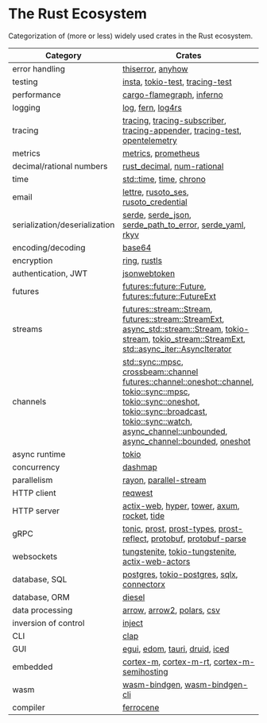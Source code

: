 # The Rust Ecosystem

Categorization of (more or less) widely used crates in the Rust ecosystem.

Category                        | Crates
------------------------------- | -------------------------------
error&#160;handling             | [thiserror](https://crates.io/crates/thiserror), [anyhow](https://crates.io/crates/anyhow)
testing                         | [insta](https://crates.io/crates/insta), [tokio-test](https://crates.io/crates/tokio-test), [tracing-test](https://crates.io/crates/tracing-test)
performance                     | [cargo-flamegraph](https://crates.io/crates/flamegraph), [inferno](https://crates.io/crates/inferno)
logging                         | [log](https://crates.io/crates/log), [fern](https://crates.io/crates/fern), [log4rs](https://crates.io/crates/log4rs)
tracing                         | [tracing](https://crates.io/crates/tracing), [tracing-subscriber](https://crates.io/crates/tracing-subscriber), [tracing-appender](https://crates.io/crates/tracing-appender), [tracing-test](https://crates.io/crates/tracing-test), [opentelemetry](https://crates.io/crates/opentelemetry)
metrics                         | [metrics](https://crates.io/crates/metrics), [prometheus](https://crates.io/crates/prometheus)
decimal/rational&#160;numbers   | [rust_decimal](https://crates.io/crates/rust_decimal), [num-rational](https://crates.io/crates/num-rational)
time                            | [std::time](https://doc.rust-lang.org/std/time/index.html), [time](https://crates.io/crates/time), [chrono](https://crates.io/crates/chrono)
email                           | [lettre](https://crates.io/crates/lettre), [rusoto_ses](https://crates.io/crates/rusoto_ses), [rusoto_credential](https://github.com/quambene/pigeon-rs/blob/master/Cargo.toml)
serialization/deserialization   | [serde](https://crates.io/crates/serde), [serde_json](https://crates.io/crates/serde_json), [serde_path_to_error](https://crates.io/crates/serde_path_to_error), [serde_yaml](https://crates.io/crates/serde_yaml), [rkyv](https://crates.io/crates/rkyv)
encoding/decoding               | [base64](https://crates.io/crates/base64)
encryption                      | [ring](https://crates.io/crates/ring), [rustls](https://crates.io/crates/rustls)
authentication,&#160;JWT        | [jsonwebtoken](https://crates.io/crates/jsonwebtoken)
futures                         | [futures::future::Future](https://docs.rs/futures/latest/futures/future/trait.Future.html), [futures::future::FutureExt](https://docs.rs/futures/latest/futures/future/trait.FutureExt.html)
streams                         | [futures::stream::Stream](https://docs.rs/futures/latest/futures/stream/trait.Stream.html), [futures::stream::StreamExt](https://docs.rs/futures/latest/futures/stream/trait.StreamExt.html), [async_std::stream::Stream](https://docs.rs/async-std/latest/async_std/stream/trait.Stream.html), [tokio-stream](https://crates.io/crates/tokio-stream), [tokio_stream::StreamExt](https://docs.rs/tokio-stream/latest/tokio_stream/trait.StreamExt.html), [std::async_iter::AsyncIterator](https://doc.rust-lang.org/std/async_iter/trait.AsyncIterator.html)
channels                        | [std::sync::mpsc](https://doc.rust-lang.org/std/sync/mpsc), [crossbeam::channel](https://docs.rs/crossbeam/latest/crossbeam/channel/index.html) [futures::channel::oneshot::channel](https://docs.rs/futures/latest/futures/channel/oneshot/fn.channel.html), [tokio::sync::mpsc](https://docs.rs/tokio/latest/tokio/sync/mpsc/), [tokio::sync::oneshot](https://docs.rs/tokio/latest/tokio/sync/oneshot/index.html), [tokio::sync::broadcast](https://docs.rs/tokio/latest/tokio/sync/broadcast/index.html), [tokio::sync::watch](https://docs.rs/tokio/latest/tokio/sync/watch/index.html), [async_channel::unbounded](https://docs.rs/async-channel/latest/async_channel/fn.unbounded.html), [async_channel::bounded](https://docs.rs/async-channel/latest/async_channel/fn.bounded.html), [oneshot](https://crates.io/crates/oneshot)
async&#160;runtime              | [tokio](https://crates.io/crates/tokio)
concurrency                     | [dashmap](https://crates.io/crates/dashmap)
parallelism                     | [rayon](https://crates.io/crates/rayon), [parallel-stream](https://crates.io/crates/parallel-stream)
HTTP&#160;client                | [reqwest](https://crates.io/crates/reqwest)
HTTP&#160;server                | [actix-web](https://crates.io/crates/actix-web), [hyper](https://crates.io/crates/hyper), [tower](https://crates.io/crates/tower), [axum](https://crates.io/crates/axum), [rocket](https://crates.io/crates/rocket), [tide](https://crates.io/crates/tide)
gRPC                            | [tonic](https://crates.io/crates/tonic), [prost](https://crates.io/crates/prost), [prost-types](https://crates.io/crates/prost-types), [prost-reflect](https://crates.io/crates/prost-reflect), [protobuf](https://crates.io/crates/protobuf), [protobuf-parse](https://crates.io/crates/protobuf-parse)
websockets                      | [tungstenite](https://crates.io/crates/tungstenite), [tokio-tungstenite](https://crates.io/crates/tokio-tungstenite), [actix-web-actors](https://crates.io/crates/actix-web-actors)
database,&#160;SQL              | [postgres](https://crates.io/crates/postgres), [tokio-postgres](https://crates.io/crates/tokio-postgres), [sqlx](https://crates.io/crates/sqlx), [connectorx](https://crates.io/crates/connectorx)
database,&#160;ORM              | [diesel](https://crates.io/crates/diesel)
data&#160;processing            | [arrow](https://crates.io/crates/arrow), [arrow2](https://crates.io/crates/arrow2), [polars](https://crates.io/crates/polars), [csv](https://crates.io/crates/csv)
inversion&#160;of&#160;control  | [inject](https://crates.io/crates/inject)
CLI                             | [clap](https://crates.io/crates/clap)
GUI                             | [egui](https://crates.io/crates/egui), [edom](https://crates.io/crates/edom), [tauri](https://crates.io/crates/tauri), [druid](https://crates.io/crates/druid), [iced](https://crates.io/crates/iced)
embedded                        | [cortex-m](https://crates.io/crates/cortex-m), [cortex-m-rt](https://crates.io/crates/cortex-m-rt), [cortex-m-semihosting](https://crates.io/crates/cortex-m-semihosting)
wasm                            | [wasm-bindgen](https://crates.io/crates/wasm-bindgen), [wasm-bindgen-cli](https://crates.io/crates/wasm-bindgen-cli)
compiler                        | [ferrocene](https://crates.io/crates/ferrocene)
